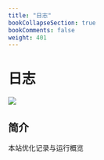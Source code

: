 ```yaml
---
title: "日志"
bookCollapseSection: true
bookComments: false
weight: 401
---
```


# 日志

![](https://ovo.btwoa.com/img/gif/NASN.gif)

## 简介

本站优化记录与运行概览